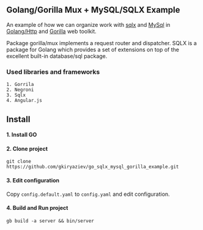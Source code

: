 ## Golang/Gorilla Mux + MySQL/SQLX Example

An example of how we can organize work with [sqlx](http://jmoiron.github.io/sqlx/) and [MySql](https://www.mysql.com/)
in [Golang/Http](https://golang.org/) and [Gorilla](http://www.gorillatoolkit.org/pkg/mux) web toolkit.

Package gorilla/mux implements a request router and dispatcher.
SQLX is a package for Golang which provides a set of extensions on top of the excellent built-in database/sql package. 

### Used libraries and frameworks
```
1. Gorrila
2. Negroni
3. Sqlx
4. Angular.js
```

## Install

#### 1. Install GO
#### 2. Clone project
  `git clone https://github.com/gkiryaziev/go_sqlx_mysql_gorilla_example.git`
#### 3. Edit configuration
  Copy `config.default.yaml` to `config.yaml` and edit configuration.
#### 4. Build and Run project
  `gb build -a server && bin/server`
